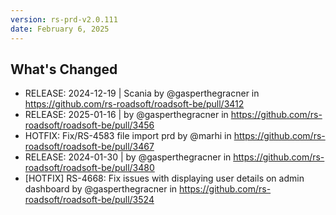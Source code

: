 ```yaml
---
version: rs-prd-v2.0.111
date: February 6, 2025
---
```


## What's Changed
* RELEASE: 2024-12-19 | Scania by @gasperthegracner in https://github.com/rs-roadsoft/roadsoft-be/pull/3412
* RELEASE: 2025-01-16 | by @gasperthegracner in https://github.com/rs-roadsoft/roadsoft-be/pull/3456
* HOTFIX: Fix/RS-4583 file import prd by @marhi in https://github.com/rs-roadsoft/roadsoft-be/pull/3467
* RELEASE: 2024-01-30 | by @gasperthegracner in https://github.com/rs-roadsoft/roadsoft-be/pull/3480
* [HOTFIX] RS-4668: Fix issues with displaying user details on admin dashboard by @gasperthegracner in https://github.com/rs-roadsoft/roadsoft-be/pull/3524